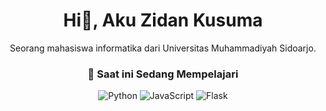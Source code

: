 <div align="center">
  <h1 align="center">Hi👋, Aku Zidan Kusuma</h1>
  <p align="center">Seorang mahasiswa informatika dari Universitas Muhammadiyah Sidoarjo.</p>
  
  <h3 align="center">🐋 Saat ini Sedang Mempelajari</h3>

![Python](https://img.shields.io/badge/python-3670A0?style=for-the-badge&logo=python&logoColor=ffdd54) 
![JavaScript](https://img.shields.io/badge/javascript-%23323330.svg?style=for-the-badge&logo=javascript&logoColor=%23F7DF1E) 
![Flask](https://img.shields.io/badge/flask-%23000.svg?style=for-the-badge&logo=flask&logoColor=white)

</div>
